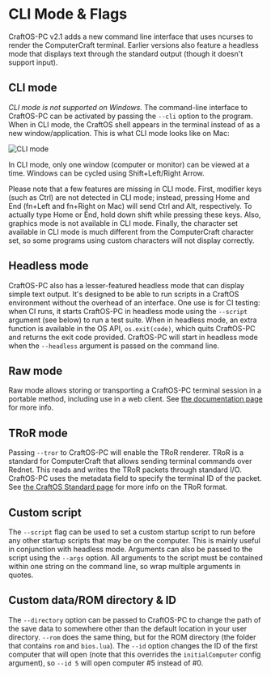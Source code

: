 # CLI Mode & Flags
CraftOS-PC v2.1 adds a new command line interface that uses ncurses to render the ComputerCraft terminal. Earlier versions also feature a headless mode that displays text through the standard output (though it doesn't support input).

## CLI mode
*CLI mode is not supported on Windows.*
The command-line interface to CraftOS-PC can be activated by passing the `--cli` option to the program. When in CLI mode, the CraftOS shell appears in the terminal instead of as a new window/application. This is what CLI mode looks like on Mac:

![CLI mode](../images/cli.png)

In CLI mode, only one window (computer or monitor) can be viewed at a time. Windows can be cycled using Shift+Left/Right Arrow.

Please note that a few features are missing in CLI mode. First, modifier keys (such as Ctrl) are not detected in CLI mode; instead, pressing Home and End (fn+Left and fn+Right on Mac) will send Ctrl and Alt, respectively. To actually type Home or End, hold down shift while pressing these keys. Also, graphics mode is not available in CLI mode. Finally, the character set available in CLI mode is much different from the ComputerCraft character set, so some programs using custom characters will not display correctly.

## Headless mode
CraftOS-PC also has a lesser-featured headless mode that can display simple text output. It's designed to be able to run scripts in a CraftOS environment without the overhead of an interface. One use is for CI testing: when CI runs, it starts CraftOS-PC in headless mode using the `--script` argument (see below) to run a test suite. When in headless mode, an extra function is available in the OS API, `os.exit(code)`, which quits CraftOS-PC and returns the exit code provided. CraftOS-PC will start in headless mode when the `--headless` argument is passed on the command line.

## Raw mode
Raw mode allows storing or transporting a CraftOS-PC terminal session in a portable method, including use in a web client. See [the documentation page](rawmode) for more info.

## TRoR mode
Passing `--tror` to CraftOS-PC will enable the TRoR renderer. TRoR is a standard for ComputerCraft that allows sending terminal commands over Rednet. This reads and writes the TRoR packets through standard I/O. CraftOS-PC uses the metadata field to specify the terminal ID of the packet. See [the CraftOS Standard page](https://github.com/oeed/CraftOS-Standards/blob/master/standards/10-tror.md) for more info on the TRoR format.

## Custom script
The `--script` flag can be used to set a custom startup script to run before any other startup scripts that may be on the computer. This is mainly useful in conjunction with headless mode. Arguments can also be passed to the script using the `--args` option. All arguments to the script must be contained within one string on the command line, so wrap multiple arguments in quotes.

## Custom data/ROM directory & ID
The `--directory` option can be passed to CraftOS-PC to change the path of the save data to somewhere other than the default location in your user directory. `--rom` does the same thing, but for the ROM directory (the folder that contains `rom` and `bios.lua`). The `--id` option changes the ID of the first computer that will open (note that this overrides the `initialComputer` config argument), so `--id 5` will open computer #5 instead of #0.